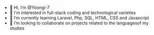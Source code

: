 - 👋 Hi, I’m @Yoongi-7
- 👀 I'm interested in full-stack coding and technological varieties
- 🌱 I’m currently learning Laravel, Php, SQL, HTML, CSS and Javascript
- 💞️ I’m looking to collaborate on projects related to the languages ​​of my studies

<!---
Yoongi-7/Yoongi-7 is a ✨ special ✨ repository because its `README.md` (this file) appears on your GitHub profile.
You can click the Preview link to take a look at your changes.
--->

